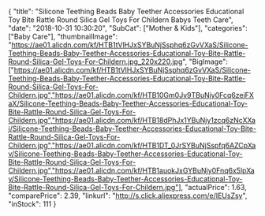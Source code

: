{
	"title": "Silicone Teething Beads Baby Teether Accessories Educational Toy Bite Rattle Round Silica Gel Toys For Childern Babys Teeth Care",
	"date": "2018-10-31 10:30:20",
	"SubCat": ["Mother & Kids"],
	"categories": ["Baby Care"],
	"thumbnailImage": "https://ae01.alicdn.com/kf/HTB1tVlHJxSYBuNjSsphq6zGvVXaS/Silicone-Teething-Beads-Baby-Teether-Accessories-Educational-Toy-Bite-Rattle-Round-Silica-Gel-Toys-For-Childern.jpg_220x220.jpg",
	"BigImage": ["https://ae01.alicdn.com/kf/HTB1tVlHJxSYBuNjSsphq6zGvVXaS/Silicone-Teething-Beads-Baby-Teether-Accessories-Educational-Toy-Bite-Rattle-Round-Silica-Gel-Toys-For-Childern.jpg","https://ae01.alicdn.com/kf/HTB10Gm0Jv9TBuNjy0Fcq6zeiFXaX/Silicone-Teething-Beads-Baby-Teether-Accessories-Educational-Toy-Bite-Rattle-Round-Silica-Gel-Toys-For-Childern.jpg","https://ae01.alicdn.com/kf/HTB18dPhJx1YBuNjy1zcq6zNcXXaj/Silicone-Teething-Beads-Baby-Teether-Accessories-Educational-Toy-Bite-Rattle-Round-Silica-Gel-Toys-For-Childern.jpg","https://ae01.alicdn.com/kf/HTB1DT_0JrSYBuNjSspfq6AZCpXav/Silicone-Teething-Beads-Baby-Teether-Accessories-Educational-Toy-Bite-Rattle-Round-Silica-Gel-Toys-For-Childern.jpg","https://ae01.alicdn.com/kf/HTB1auokJxGYBuNjy0Fnq6x5lpXay/Silicone-Teething-Beads-Baby-Teether-Accessories-Educational-Toy-Bite-Rattle-Round-Silica-Gel-Toys-For-Childern.jpg"],
	"actualPrice": 1.63,
	"comparePrice": 2.39,
	"linkurl": "http://s.click.aliexpress.com/e/IEUsZsy",
	"inStock": 111
}
